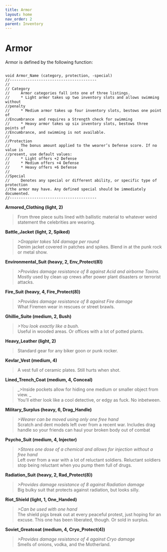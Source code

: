 ```yaml
---
title: Armor
layout: home
nav_order: 2
parent: Inventory
---
```




# **Armor**


Armor is defined by the following function:
```

void Armor_Name (category, protection, -special) 
//---------------------------------------
//
// Category
//     Armor categories fall into one of three listings.
//     * Light armor takes up two inventory slots and allows swimming without 
//penalty 
//     * Medium armor takes up four inventory slots, bestows one point of 
//Encumbrance  and requires a Strength check for swimming
//     * Heavy armor takes up six inventory slots, bestows three points of 
//Encumbrance, and swimming is not available. 
//
//Protection
//     The bonus amount applied to the wearer’s Defense score. If no value is 
//present, use default values:
//     * Light offers +2 Defense
//     * Medium offers +4 Defense
//     * Heavy offers +6 Defense
//
//Special
//     Denotes any special or different ability, or specific type of protection 
//the armor may have. Any defined special should be immediately documented.
//---------------------------------------
```


**Armored_Clothing (light, 2)**
>From three piece suits lined with ballistic material to whatever weird statement the celebrities are wearing. 

**Battle_Jacket (light, 2, Spiked)**
>_>Grappler takes 1d4 damage per round_  <br>Denim jacket covered in patches and spikes. Blend in at the punk rock or metal show. 


**Environmental_Suit (heavy, 2, Env_Protect(8))**
>_>Provides damage resistance of 8 against Acid and airborne Toxins._  <br>Mostly used by clean up crews after power plant disasters or terrorist attacks. 

**Fire_Suit (heavy, 4, Fire_Protect(8))**
>_>Provides damage resistance of 8 against Fire damage_
<br>What Firemen wear in rescues or street brawls. 

**Ghillie_Suite (medium, 2, Bush)**
>_>You look exactly like a bush._
<br>Useful in wooded areas. Or offices with a lot of potted plants.  

**Heavy_Leather (light, 2)**
>Standard gear for any biker goon or punk rocker. 

**Kevlar_Vest (medium, 4)**
>A vest full of ceramic plates. Still hurts when shot. 

**Lined_Trench_Coat (medium, 4, Conceal)**
>_>Inside pockets allow for hiding one medium or smaller object from view. _
<br>You’ll either look like a cool detective, or edgy as fuck. No inbetween. 

**Military_Surplus (heavy, 6, Drag_Handle)**
>_>Wearer can be moved using only one free hand_
<br>Scratch and dent models left over from a recent war. Includes drag handle so your friends can haul your broken body out of combat

**Psycho_Suit (medium, 4, Injector)**
>_>Stores one dose of a chemical and allows for injection without a free hand_
<br>Left over from a war with a lot of reluctant soldiers. Reluctant soldiers stop being reluctant when you pump them full of drugs. 

**Radiation_Suit (heavy, 2, Rad_Protect(8))**
>_>Provides damage resistance of 8 against Radiation damage_
<br>Big bulky suit that protects against radiation, but looks silly. 

**Riot_Shield (light, 1, One_Handed)**
>_>Can be used with one hand_
<br>The shield pigs break out at every peaceful protest, just hoping for an excuse. This one has been liberated, though. Or sold in surplus. 

**Soviet_Greatcoat (medium, 4, Cryo_Protect(4))** 
>_>Provides damage resistance of 4 against Cryo damage_
<br>Smells of onions, vodka, and the Motherland. 
